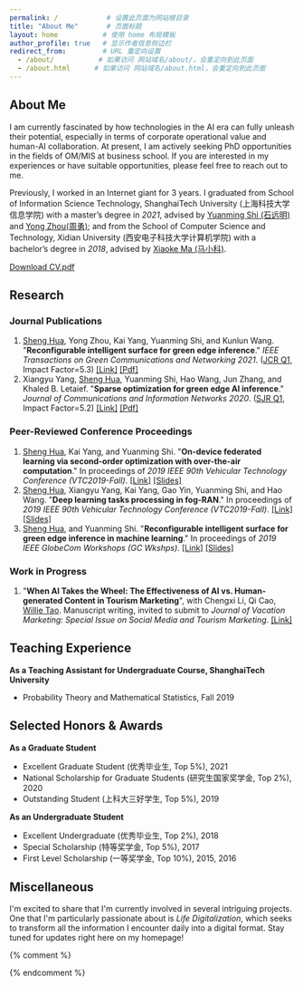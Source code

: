 ```yaml
---
permalink: /            # 设置此页面为网站根目录
title: "About Me"       # 页面标题
layout: home           # 使用 home 布局模板
author_profile: true   # 显示作者信息侧边栏
redirect_from:         # URL 重定向设置
  - /about/           # 如果访问 网站域名/about/，会重定向到此页面
  - /about.html      # 如果访问 网站域名/about.html，会重定向到此页面
---
```


## <span id="about">About Me</span>
I am currently fascinated by how technologies in the AI era can fully unleash their potential, especially in terms of corporate operational value and human-AI collaboration. At present, I am actively seeking PhD opportunities in the fields of OM/MIS at business school. If you are interested in my experiences or have suitable opportunities, please feel free to reach out to me.

Previously, I worked in an Internet giant for 3 years. I graduated from School of Information Science Technology, ShanghaiTech University (上海科技大学信息学院) with a master’s degree in *2021*, advised by [Yuanming Shi (石远明)](https://faculty.sist.shanghaitech.edu.cn/faculty/shiym/home.html) and [Yong Zhou(周勇)](https://faculty.sist.shanghaitech.edu.cn/faculty/zhouyong/); and from the School of Computer Science and Technology, Xidian University (西安电子科技大学计算机学院) with a bachelor’s degree in *2018*, advised by [Xiaoke Ma (马小科)](https://web.xidian.edu.cn/xkma/).



[Download CV.pdf](http://dreamerhua.github.io/files/CV_huasheng.pdf)


## <span id="research">Research</span>
### Journal Publications
1. <u>Sheng Hua</u>, Yong Zhou, Kai Yang, Yuanming Shi, and Kunlun Wang. 
"**Reconfigurable intelligent surface for green edge inference**." *IEEE 
Transactions on Green Communications and Networking 2021*. ([JCR Q1](https://wos-journal.info/journalid/15362), Impact Factor=5.3) [[Link]](https://ieeexplore.ieee.org/abstract/document/9352968) [[Pdf]](http://dreamerhua.github.io/files/TGCN_paper.pdf)
2. Xiangyu Yang, <u>Sheng Hua</u>, Yuanming Shi, Hao Wang, Jun Zhang, and Khaled B. Letaief. "**Sparse optimization for green edge AI inference**." *Journal of Communications and Information Networks 2020*. ([SJR Q1](https://www.scimagojr.com/journalsearch.php?q=21101056433&tip=sid&clean=0), Impact Factor=5.2) [[Link]](https://ieeexplore.ieee.org/document/9055106) [[Pdf]](http://dreamerhua.github.io/files/JCIN_paper.pdf)

### Peer-Reviewed Conference Proceedings
1. <u>Sheng Hua</u>, Kai Yang, and Yuanming Shi. "**On-device federated learning via second-order optimization with over-the-air computation**." In proceedings of *2019 IEEE 90th Vehicular Technology Conference (VTC2019-Fall)*. [[Link]](https://ieeexplore.ieee.org/document/8891310) [[Slides]](https://dreamerhua.github.io/files/[VTC19]On-device%20Fed%20Learning%20slides.pdf)
2. <u>Sheng Hua</u>, Xiangyu Yang, Kai Yang, Gao Yin, Yuanming Shi, and Hao Wang. "**Deep learning tasks processing in fog-RAN**." In proceedings of *2019 IEEE 90th Vehicular Technology Conference (VTC2019-Fall)*. [[Link]](https://ieeexplore.ieee.org/document/8891505/) [[Slides]](https://dreamerhua.github.io/files/[VTC19]Fog-RAN%20slides.pdf)
3. <u>Sheng Hua</u>, and Yuanming Shi. "**Reconfigurable intelligent surface for green edge inference in machine learning**." In proceedings of *2019 IEEE GlobeCom Workshops (GC Wkshps)*. [[Link]](https://ieeexplore.ieee.org/document/9024398/) [[Slides]](https://dreamerhua.github.io/files/[GlobeCom19]RIS%20for%20Green%20Edge%20Inference%20slides.pdf)

### Work in Progress
1. "**When AI Takes the Wheel: The Effectiveness of AI vs. Human-generated Content in Tourism Marketing**", with Chengxi Li, Qi Cao, [Willie Tao](https://business.okstate.edu/directory/799415.html). Manuscript writing, invited to submit to *Journal of Vacation Marketing: Special Issue on Social Media and Tourism Marketing*. [[Link]](https://journals.sagepub.com/page/jvm/call-for-papers)


## <span id="teaching">Teaching Experience</span>
**As a Teaching Assistant for Undergraduate Course, ShanghaiTech University**
* Probability Theory and Mathematical Statistics, Fall 2019


## <span id="honors">Selected Honors & Awards</span>
**As a Graduate Student**
* Excellent Graduate Student (优秀毕业生, Top 5%), 2021
* National Scholarship for Graduate Students (研究生国家奖学金, Top 2%), 2020
* Outstanding Student (上科大三好学生, Top 5%), 2019
 
**As an Undergraduate Student**
* Excellent Undergraduate (优秀毕业生, Top 2%), 2018
* Special Scholarship (特等奖学金, Top 5%), 2017
* First Level Scholarship (一等奖学金, Top 10%), 2015, 2016


## <span id="miscellaneous">Miscellaneous</span>
I'm excited to share that I'm currently involved in several intriguing projects. One that I'm particularly passionate about is *Life Digitalization*, which seeks to transform all the information I encounter daily into a digital format. Stay tuned for updates right here on my homepage!

{% comment %}
<!-- 3D地球仪地图形式 -->
<script type="text/javascript" id="clstr_globe" src="//clustrmaps.com/globe.js?d=jgWrJtHlCcqM5ypDPUc_ySLmFeD4J8KtblHcv9EaXnM"></script>
<!-- 平面地图形式 -->
<script type="text/javascript" id="clustrmaps" src="//cdn.clustrmaps.com/map_v2.js?cl=ffffff&w=a&t=tt&d=jgWrJtHlCcqM5ypDPUc_ySLmFeD4J8KtblHcv9EaXnM"></script>
<!-- 访问计数器 -->
<script type='text/javascript' id='clustrmaps-counter' src='//clustrmaps.com/map.js?d=jgWrJtHlCcqM5ypDPUc_ySLmFeD4J8KtblHcv9EaXnM&cl=ffffff&w=a'></script>
{% endcomment %}


